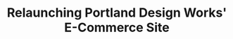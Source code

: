 ---
layout: project
shortname: Portland Design Works
title: Relaunching Portland Design Works' E-Commerce Site
permalink: work/ridepdw/
images:
  card: work/ridepdw/ridepdw-card.jpg
  hero: work/ridepdw/ridepdw-hero.jpg
breakpoints:
  desktop: work/ridepdw/ridepdw-desktop.jpg
  tablet: work/ridepdw/ridepdw-tablet.jpg
  mobile: work/ridepdw/ridepdw-mobile.jpg
client: |
  Portlanders are big fans of bicycles. We love our custom saddles, our bamboo fenders, our Italian leather handlebar grips... Seriously, we're a little obsessive when it comes to eco-friendly commuting. So when Portland Design Works, a long-time client of ThinkShout, reached out to us to reimagine their e-commerce website, we couldn't have been more excited. Portland Design Works manufactures beautiful bicycle accessories designed for everyday use. They wanted to redesign their website to reflect the craftsmanship of their merchandise with strong visuals and and an easy-to-use e-commerce checkout process.
projecturl: http:/www.ridepdw.com
expertise: | 
  - User xperience & graphic design
  - Mobile e-commerce
  - Online mapping
  - Data migration

components:
  - title: IA and Design
    column1: |
      Knowing that Portland Design Works needed to quickly relaunch the new website with support for both mobile and tablet devices, we began the project with a rapid prototyping process. First, we developed a series of style tiles that explored a variety of graphic design directions. Then, we built responsive, clickable wireframes using the Foundation prototyping framework.
    column2:
    background: work/ridepdw/ridepdw-design.jpg
  - title: Implementation
    column1: |
      The success of this project hinged upon our execution of a complex data migration from their Drupal 6 e-commerce website to Drupal 7. Once we completed this upgrade, we were able to take advantage of many new tools available in Drupal 7 to develop new features for the website, including a custom store locator with proximity search, and Tumblr integration for easy blogging.
    column2:
    background: work/ridepdw/ridepdw-implementation.jpg
results:
  stats:
    - number: 25%
      description: Increase in sales in the first 6 months of the site relaunch
    - number: 102%
      description: Increase in sales of the Bird Cage H20 holder over the first year
    - number: 47
      description: Number of new dealers added in the first 17 months
  narrative:
featured: true
published: true
---